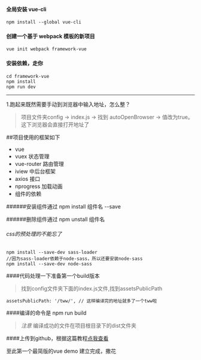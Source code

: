 #### 全局安装 vue-cli 
    npm install --global vue-cli
#### 创建一个基于 webpack 模板的新项目
    vue init webpack framework-vue
#### 安装依赖，走你
    cd framework-vue
    npm install
    npm run dev
    
------
1.跑起来既然需要手动到浏览器中输入地址，怎么整？
  >项目文件夹config -> index.js -> 找到 autoOpenBrowser -> 值改为true。这下浏览器会直接打开地址了

##项目使用的框架如下
- vue
- vuex 状态管理
- vue-router 路由管理
- iview 中后台框架
- axios 接口
- nprogress 加载动画
- 组件的依赖


######安装组件通过
    npm install 组件名 --save

######删除组件通过
    npm unstall 组件名

###### css的预处理的不能忘了
    npm install --save-dev sass-loader
    //因为sass-loader依赖于node-sass，所以还要安装node-sass
    npm install --save-dev node-sass
    
####代码处理一下准备第一个build版本
  >找到config文件夹下面的index.js文件,找到assetsPublicPath
 
    assetsPublicPath: '/tww/', // 这样编译完的地址就多了一个tww啦
####编译的命令是
    npm run build  

  > *注意* 编译成功的文件在项目根目录下的dist文件夹


####上传到github，根据这篇教程[点我查看](http://blog.csdn.net/dkbnull/article/details/61414350)


至此第一个最简版的vue demo 建立完成，撒花
